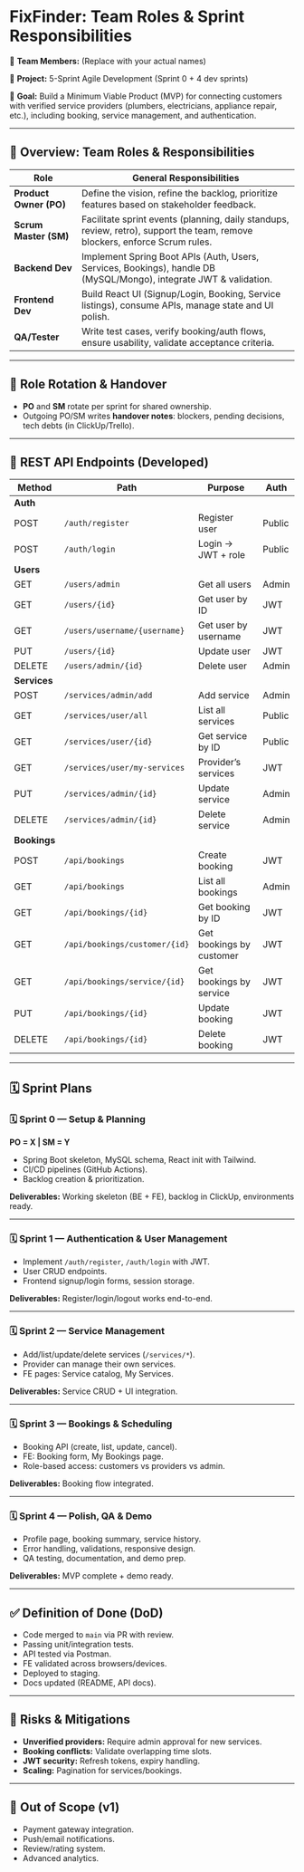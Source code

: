 

# FixFinder: Team Roles & Sprint Responsibilities

👥 **Team Members:** (Replace with your actual names)

🔁 **Project:** 5-Sprint Agile Development (Sprint 0 + 4 dev sprints)

🎯 **Goal:** Build a Minimum Viable Product (MVP) for connecting customers with verified service providers (plumbers, electricians, appliance repair, etc.), including booking, service management, and authentication.

---

## 🧩 Overview: Team Roles & Responsibilities

| Role                   | General Responsibilities                                                                                                    |
| ---------------------- | --------------------------------------------------------------------------------------------------------------------------- |
| **Product Owner (PO)** | Define the vision, refine the backlog, prioritize features based on stakeholder feedback.                                   |
| **Scrum Master (SM)**  | Facilitate sprint events (planning, daily standups, review, retro), support the team, remove blockers, enforce Scrum rules. |
| **Backend Dev**        | Implement Spring Boot APIs (Auth, Users, Services, Bookings), handle DB (MySQL/Mongo), integrate JWT & validation.          |
| **Frontend Dev**       | Build React UI (Signup/Login, Booking, Service listings), consume APIs, manage state and UI polish.                         |
| **QA/Tester**          | Write test cases, verify booking/auth flows, ensure usability, validate acceptance criteria.                                |

---

## 🔁 Role Rotation & Handover

* **PO** and **SM** rotate per sprint for shared ownership.
* Outgoing PO/SM writes **handover notes**: blockers, pending decisions, tech debts (in ClickUp/Trello).

---

## 🔌 REST API Endpoints (Developed)

| Method       | Path                          | Purpose                  | Auth   |
| ------------ | ----------------------------- | ------------------------ | ------ |
| **Auth**     |                               |                          |        |
| POST         | `/auth/register`              | Register user            | Public |
| POST         | `/auth/login`                 | Login → JWT + role       | Public |
| **Users**    |                               |                          |        |
| GET          | `/users/admin`                | Get all users            | Admin  |
| GET          | `/users/{id}`                 | Get user by ID           | JWT    |
| GET          | `/users/username/{username}`  | Get user by username     | JWT    |
| PUT          | `/users/{id}`                 | Update user              | JWT    |
| DELETE       | `/users/admin/{id}`           | Delete user              | Admin  |
| **Services** |                               |                          |        |
| POST         | `/services/admin/add`         | Add service              | Admin  |
| GET          | `/services/user/all`          | List all services        | Public |
| GET          | `/services/user/{id}`         | Get service by ID        | Public |
| GET          | `/services/user/my-services`  | Provider’s services      | JWT    |
| PUT          | `/services/admin/{id}`        | Update service           | Admin  |
| DELETE       | `/services/admin/{id}`        | Delete service           | Admin  |
| **Bookings** |                               |                          |        |
| POST         | `/api/bookings`               | Create booking           | JWT    |
| GET          | `/api/bookings`               | List all bookings        | Admin  |
| GET          | `/api/bookings/{id}`          | Get booking by ID        | JWT    |
| GET          | `/api/bookings/customer/{id}` | Get bookings by customer | JWT    |
| GET          | `/api/bookings/service/{id}`  | Get bookings by service  | JWT    |
| PUT          | `/api/bookings/{id}`          | Update booking           | JWT    |
| DELETE       | `/api/bookings/{id}`          | Delete booking           | JWT    |

---

## 🗓️ Sprint Plans

### 🗓️ Sprint 0 — Setup & Planning

**PO = X | SM = Y**

* Spring Boot skeleton, MySQL schema, React init with Tailwind.
* CI/CD pipelines (GitHub Actions).
* Backlog creation & prioritization.

**Deliverables:** Working skeleton (BE + FE), backlog in ClickUp, environments ready.

---

### 🗓️ Sprint 1 — Authentication & User Management

* Implement `/auth/register`, `/auth/login` with JWT.
* User CRUD endpoints.
* Frontend signup/login forms, session storage.

**Deliverables:** Register/login/logout works end-to-end.

---

### 🗓️ Sprint 2 — Service Management

* Add/list/update/delete services (`/services/*`).
* Provider can manage their own services.
* FE pages: Service catalog, My Services.

**Deliverables:** Service CRUD + UI integration.

---

### 🗓️ Sprint 3 — Bookings & Scheduling

* Booking API (create, list, update, cancel).
* FE: Booking form, My Bookings page.
* Role-based access: customers vs providers vs admin.

**Deliverables:** Booking flow integrated.

---

### 🗓️ Sprint 4 — Polish, QA & Demo

* Profile page, booking summary, service history.
* Error handling, validations, responsive design.
* QA testing, documentation, and demo prep.

**Deliverables:** MVP complete + demo ready.

---

## ✅ Definition of Done (DoD)

* Code merged to `main` via PR with review.
* Passing unit/integration tests.
* API tested via Postman.
* FE validated across browsers/devices.
* Deployed to staging.
* Docs updated (README, API docs).

---

## 🧭 Risks & Mitigations

* **Unverified providers:** Require admin approval for new services.
* **Booking conflicts:** Validate overlapping time slots.
* **JWT security:** Refresh tokens, expiry handling.
* **Scaling:** Pagination for services/bookings.

---

## 🚫 Out of Scope (v1)

* Payment gateway integration.
* Push/email notifications.
* Review/rating system.
* Advanced analytics.
